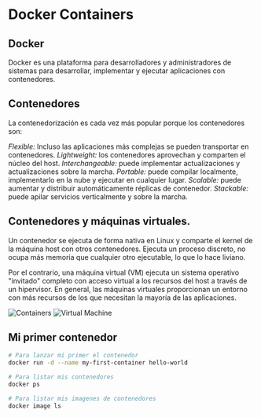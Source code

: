 # Docker Containers

## Docker
Docker es una plataforma para desarrolladores y administradores de sistemas para desarrollar, implementar y ejecutar aplicaciones con contenedores.

## Contenedores
La contenedorización es cada vez más popular porque los contenedores son:

*Flexible:* Incluso las aplicaciones más complejas se pueden transportar en contenedores.
*Lightweight:* los contenedores aprovechan y comparten el núcleo del host.
*Interchangeable:* puede implementar actualizaciones y actualizaciones sobre la marcha.
*Portable:* puede compilar localmente, implementarlo en la nube y ejecutar en cualquier lugar.
*Scalable:* puede aumentar y distribuir automáticamente réplicas de contenedor.
*Stackable:* puede apilar servicios verticalmente y sobre la marcha.

## Contenedores y máquinas virtuales.

Un contenedor se ejecuta de forma nativa en Linux y comparte el kernel de la máquina host con otros contenedores. Ejecuta un proceso discreto, no ocupa más memoria que cualquier otro ejecutable, lo que lo hace liviano.

Por el contrario, una máquina virtual (VM) ejecuta un sistema operativo "invitado" completo con acceso virtual a los recursos del host a través de un hipervisor. En general, las máquinas virtuales proporcionan un entorno con más recursos de los que necesitan la mayoría de las aplicaciones.

![Containers](https://docs.docker.com/images/Container%402x.png)
![Virtual Machine](https://docs.docker.com/images/VM%402x.png)

## Mi primer contenedor
```bash
# Para lanzar mi primer el contenedor
docker run -d --name my-first-container hello-world

# Para listar mis contenedores
docker ps

# Para listar mis imagenes de contenedores
docker image ls
```
